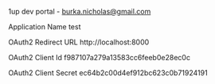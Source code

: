 1up dev portal - burka.nicholas@gmail.com

Application Name
test

OAuth2 Redirect URL
http://localhost:8000

OAuth2 Client Id
f987107a279a13583cc6feeb0e28ec0c

OAuth2 Client Secret
ec64b2c00d4ef912bc623c0b71924191